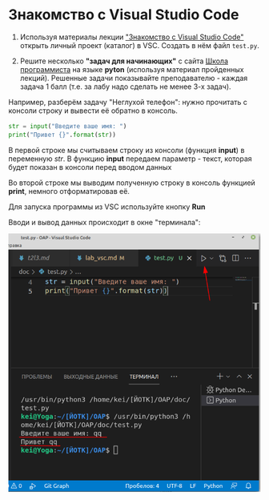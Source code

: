# Знакомство с Visual Studio Code

1. Используя материалы лекции ["Знакомство с Visual Studio Code"](../articles/l2.md) открыть личный проект (каталог) в VSC. Создать в нём файл `test.py`.

2. Решите несколько **"задач для начинающих"** с сайта [Школа программиста](https://acmp.ru/index.asp?main=tasks) на языке **pyton** (используя материал пройденных лекций). Решенные задачи показывайте преподавателю - каждая задача 1 балл (т.е. за лабу надо сделать не менее 3-х задач).

Например, разберём задачу "Неглухой телефон": нужно прочитать с консоли строку и вывести её обратно в консоль.

```py
str = input("Введите ваше имя: ")
print("Привет {}".format(str))
```

В первой строке мы считываем строку из консоли (функция **input**) в переменную *str*. В функцию **input** передаем параметр - текст, которая будет показан в консоли перед вводом данных

Во второй строке мы выводим полученную строку в консоль функцией **print**, немного отформатировав её.

Для запуска программы из VSC используйте кнопку **Run**

Вводи и вывод данных происходит в окне "терминала":

![](../img/python_first.png)